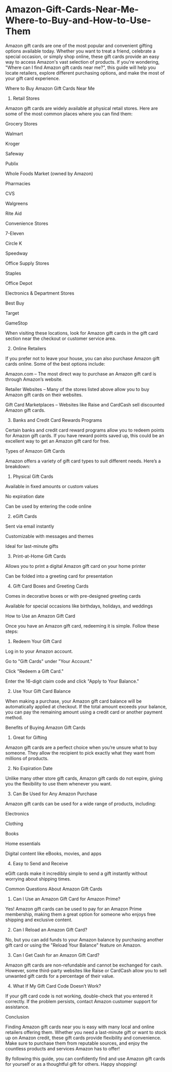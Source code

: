 # Amazon-Gift-Cards-Near-Me-Where-to-Buy-and-How-to-Use-Them

Amazon gift cards are one of the most popular and convenient gifting options available today. Whether you want to treat a friend, celebrate a special occasion, or simply shop online, these gift cards provide an easy way to access Amazon's vast selection of products. If you're wondering, "Where can I find Amazon gift cards near me?", this guide will help you locate retailers, explore different purchasing options, and make the most of your gift card experience.

Where to Buy Amazon Gift Cards Near Me

1. Retail Stores

Amazon gift cards are widely available at physical retail stores. Here are some of the most common places where you can find them:

Grocery Stores

Walmart

Kroger

Safeway

Publix

Whole Foods Market (owned by Amazon)

Pharmacies

CVS

Walgreens

Rite Aid

Convenience Stores

7-Eleven

Circle K

Speedway

Office Supply Stores

Staples

Office Depot

Electronics & Department Stores

Best Buy

Target

GameStop

When visiting these locations, look for Amazon gift cards in the gift card section near the checkout or customer service area.

2. Online Retailers

If you prefer not to leave your house, you can also purchase Amazon gift cards online. Some of the best options include:

Amazon.com – The most direct way to purchase an Amazon gift card is through Amazon’s website.

Retailer Websites – Many of the stores listed above allow you to buy Amazon gift cards on their websites.

Gift Card Marketplaces – Websites like Raise and CardCash sell discounted Amazon gift cards.

3. Banks and Credit Card Rewards Programs

Certain banks and credit card reward programs allow you to redeem points for Amazon gift cards. If you have reward points saved up, this could be an excellent way to get an Amazon gift card for free.

Types of Amazon Gift Cards

Amazon offers a variety of gift card types to suit different needs. Here’s a breakdown:

1. Physical Gift Cards

Available in fixed amounts or custom values

No expiration date

Can be used by entering the code online

2. eGift Cards

Sent via email instantly

Customizable with messages and themes

Ideal for last-minute gifts

3. Print-at-Home Gift Cards

Allows you to print a digital Amazon gift card on your home printer

Can be folded into a greeting card for presentation

4. Gift Card Boxes and Greeting Cards

Comes in decorative boxes or with pre-designed greeting cards

Available for special occasions like birthdays, holidays, and weddings

How to Use an Amazon Gift Card

Once you have an Amazon gift card, redeeming it is simple. Follow these steps:

1. Redeem Your Gift Card

Log in to your Amazon account.

Go to "Gift Cards" under "Your Account."

Click "Redeem a Gift Card."

Enter the 16-digit claim code and click "Apply to Your Balance."

2. Use Your Gift Card Balance

When making a purchase, your Amazon gift card balance will be automatically applied at checkout. If the total amount exceeds your balance, you can pay the remaining amount using a credit card or another payment method.

Benefits of Buying Amazon Gift Cards

1. Great for Gifting

Amazon gift cards are a perfect choice when you’re unsure what to buy someone. They allow the recipient to pick exactly what they want from millions of products.

2. No Expiration Date

Unlike many other store gift cards, Amazon gift cards do not expire, giving you the flexibility to use them whenever you want.

3. Can Be Used for Any Amazon Purchase

Amazon gift cards can be used for a wide range of products, including:

Electronics

Clothing

Books

Home essentials

Digital content like eBooks, movies, and apps

4. Easy to Send and Receive

eGift cards make it incredibly simple to send a gift instantly without worrying about shipping times.

Common Questions About Amazon Gift Cards

1. Can I Use an Amazon Gift Card for Amazon Prime?

Yes! Amazon gift cards can be used to pay for an Amazon Prime membership, making them a great option for someone who enjoys free shipping and exclusive content.

2. Can I Reload an Amazon Gift Card?

No, but you can add funds to your Amazon balance by purchasing another gift card or using the "Reload Your Balance" feature on Amazon.

3. Can I Get Cash for an Amazon Gift Card?

Amazon gift cards are non-refundable and cannot be exchanged for cash. However, some third-party websites like Raise or CardCash allow you to sell unwanted gift cards for a percentage of their value.

4. What If My Gift Card Code Doesn’t Work?

If your gift card code is not working, double-check that you entered it correctly. If the problem persists, contact Amazon customer support for assistance.

Conclusion

Finding Amazon gift cards near you is easy with many local and online retailers offering them. Whether you need a last-minute gift or want to stock up on Amazon credit, these gift cards provide flexibility and convenience. Make sure to purchase them from reputable sources, and enjoy the countless products and services Amazon has to offer!

By following this guide, you can confidently find and use Amazon gift cards for yourself or as a thoughtful gift for others. Happy shopping!

